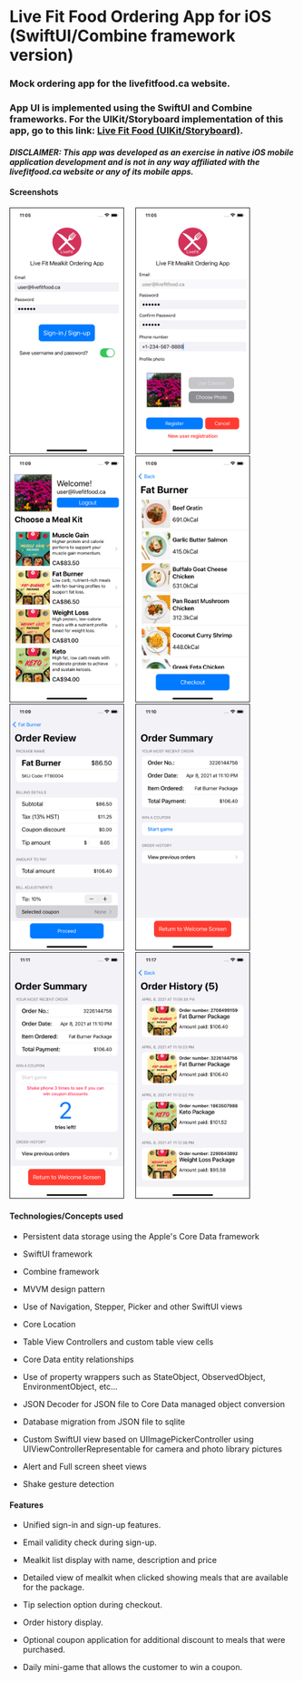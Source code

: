 # Live Fit Food Ordering App for iOS (SwiftUI/Combine framework version)

### Mock ordering app for the livefitfood.ca website.
### App UI is implemented using the SwiftUI and Combine frameworks. For the UIKit/Storyboard implementation of this app, go to this link: [Live Fit Food (UIKit/Storyboard)](https://github.com/lbchanjr/LiveFitFood-UIKit).
#### ***DISCLAIMER: This app was developed as an exercise in native iOS mobile application development and is not in any way affiliated with the livefitfood.ca website or any of its mobile apps.*** 

#### Screenshots  

<img src="./screenshots/screenshot1.png" alt="screen shot 1" border="1" width="200">     <img src="./screenshots/screenshot2.png" border="1" alt="screen shot 2" width="200">     <img src="./screenshots/screenshot3.png" border="1" alt="screen shot 3" width="200">     <img src="./screenshots/screenshot4.png" border="1" alt="screen shot 4" width="200">     <img src="./screenshots/screenshot5.png" border="1" alt="screen shot 5" width="200">     <img src="./screenshots/screenshot6.png" border="1" alt="screen shot 6" width="200">     <img src="./screenshots/screenshot8.png" border="1" alt="screen shot 8" width="200">     <img src="./screenshots/screenshot9.png" border="1" alt="screen shot 9" width="200">

#### Technologies/Concepts used

* Persistent data storage using the Apple's Core Data framework 

* SwiftUI framework

* Combine framework

* MVVM design pattern

* Use of Navigation, Stepper, Picker and other SwiftUI views

* Core Location 

* Table View Controllers and custom table view cells

* Core Data entity relationships

* Use of property wrappers such as StateObject, ObservedObject, EnvironmentObject, etc...

* JSON Decoder for JSON file to Core Data managed object conversion

* Database migration from JSON file to sqlite

* Custom SwiftUI view based on UIImagePickerController using UIViewControllerRepresentable for camera and photo library pictures

* Alert and Full screen sheet views

* Shake gesture detection

#### Features

* Unified sign-in and sign-up features.

* Email validity check during sign-up.

* Mealkit list display with name, description and price

* Detailed view of mealkit when clicked showing meals that are available for the package.

* Tip selection option during checkout.

* Order history display.

* Optional coupon application for additional discount to meals that were purchased.

* Daily mini-game that allows the customer to win a coupon.


